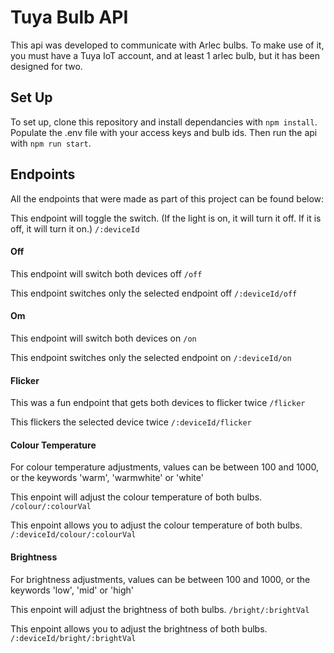# Tuya Bulb API
This api was developed to communicate with Arlec bulbs. To make use of it, you must have a Tuya IoT account, and at least 1 arlec bulb, but it has been designed for two.

## Set Up

To set up, clone this repository and install dependancies with `npm install`.
Populate the .env file with your access keys and bulb ids.
Then run the api with `npm run start`.

## Endpoints

All the endpoints that were made as part of this project can be found below:

This endpoint will toggle the switch. (If the light is on, it will turn it off. If it is off, it will turn it on.)
`/:deviceId`

#### Off

This endpoint will switch both devices off
`/off`

This endpoint switches only the selected endpoint off
`/:deviceId/off`

#### Om

This endpoint will switch both devices on
`/on`

This endpoint switches only the selected endpoint on
`/:deviceId/on`

#### Flicker
This was a fun endpoint that gets both devices to flicker twice
`/flicker`

This flickers the selected device twice
`/:deviceId/flicker`

#### Colour Temperature

For colour temperature adjustments, values can be between 100 and 1000, or the keywords 'warm', 'warmwhite' or 'white'

This enpoint will adjust the colour temperature of both bulbs.
`/colour/:colourVal`

This enpoint allows you to adjust the colour temperature of both bulbs.
`/:deviceId/colour/:colourVal`

#### Brightness

For brightness adjustments, values can be between 100 and 1000, or the keywords 'low', 'mid' or 'high'

This enpoint will adjust the brightness of both bulbs.
`/bright/:brightVal`

This enpoint allows you to adjust the brightness of both bulbs.
`/:deviceId/bright/:brightVal`

